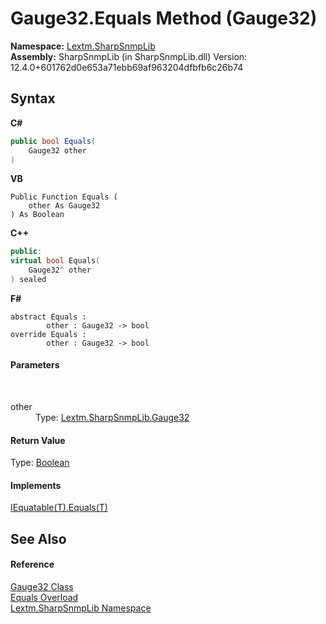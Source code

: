# Gauge32.Equals Method (Gauge32)
 

**Namespace:**&nbsp;<a href="N_Lextm_SharpSnmpLib">Lextm.SharpSnmpLib</a><br />**Assembly:**&nbsp;SharpSnmpLib (in SharpSnmpLib.dll) Version: 12.4.0+601762d0e653a71ebb69af963204dfbfb6c26b74

## Syntax

**C#**<br />
``` C#
public bool Equals(
	Gauge32 other
)
```

**VB**<br />
``` VB
Public Function Equals ( 
	other As Gauge32
) As Boolean
```

**C++**<br />
``` C++
public:
virtual bool Equals(
	Gauge32^ other
) sealed
```

**F#**<br />
``` F#
abstract Equals : 
        other : Gauge32 -> bool 
override Equals : 
        other : Gauge32 -> bool 
```


#### Parameters
&nbsp;<dl><dt>other</dt><dd>Type: <a href="T_Lextm_SharpSnmpLib_Gauge32">Lextm.SharpSnmpLib.Gauge32</a><br /></dd></dl>

#### Return Value
Type: <a href="https://docs.microsoft.com/dotnet/api/system.boolean" target="_blank" rel="noopener noreferrer">Boolean</a>

#### Implements
<a href="https://docs.microsoft.com/dotnet/api/system.iequatable-1.equals#System_IEquatable_1_Equals__0_" target="_blank" rel="noopener noreferrer">IEquatable(T).Equals(T)</a><br />

## See Also


#### Reference
<a href="T_Lextm_SharpSnmpLib_Gauge32">Gauge32 Class</a><br /><a href="Overload_Lextm_SharpSnmpLib_Gauge32_Equals">Equals Overload</a><br /><a href="N_Lextm_SharpSnmpLib">Lextm.SharpSnmpLib Namespace</a><br />